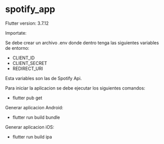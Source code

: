 # spotify_app

Flutter version: 3.7.12

Importate: 

Se debe crear un archivo .env donde dentro tenga las siguientes variables de entorno:

- CLIENT_ID
- CLIENT_SECRET
- REDIRECT_URI

Esta variables son las de Spotify Api.

Para iniciar la aplicacion se debe ejecutar los siguientes comandos:

- flutter pub get

Generar aplicacion Android:
- flutter run build bundle 

Generar aplicacion iOS:
- flutter run build ipa





